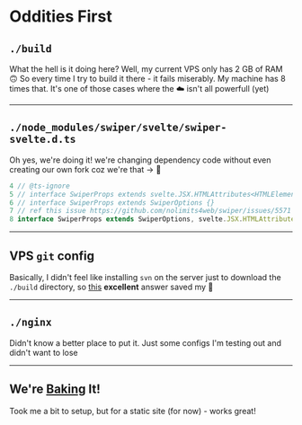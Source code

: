# Oddities First

## `./build`

What the hell is it doing here? Well, my current VPS only has 2 GB of RAM 🙃 So every time I try to build it there - it fails miserably. My machine has 8 times that. It's one of those cases where the ☁️ isn't all powerfull (yet)

---

## `./node_modules/swiper/svelte/swiper-svelte.d.ts`

Oh yes, we're doing it! we're changing dependency code without even creating our own fork coz we're that -> 🤪

```typescript
4 // @ts-ignore
5 // interface SwiperProps extends svelte.JSX.HTMLAttributes<HTMLElementTagNameMap['div']> {}
6 // interface SwiperProps extends SwiperOptions {}
7 // ref this issue https://github.com/nolimits4web/swiper/issues/5571
8 interface SwiperProps extends SwiperOptions, svelte.JSX.HTMLAttributes<HTMLElementTagNameMap['div']> {}
```

---

## VPS `git` config

Basically, I didn't feel like installing `svn` on the server just to download the `./build` directory, so [this](https://stackoverflow.com/a/61470611/19712974) **excellent** answer saved my 🥓

---

## `./nginx`

Didn't know a better place to put it. Just some configs I'm testing out and didn't want to lose

---

## We're [Baking](https://github.com/oven-sh/bun#bun) It!

Took me a bit to setup, but for a static site (for now) - works great!
